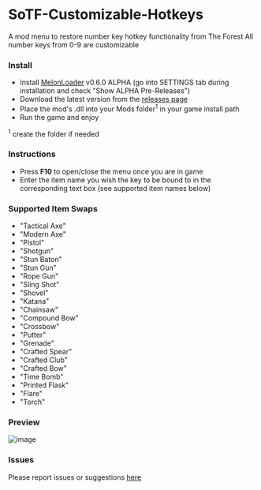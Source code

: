 # SoTF-Customizable-Hotkeys

A mod menu to restore number key hotkey functionality from The Forest
All number keys from 0-9 are customizable

### Install
- Install [MelonLoader](https://melonwiki.xyz/#/?id=automated-installation) v0.6.0 ALPHA (go into SETTINGS tab during installation and check "Show ALPHA Pre-Releases")
- Download the latest version from the [releases page](https://github.com/Treythan/SoTF-Customizable-Hotkeys/releases)
- Place the mod's .dll into your Mods folder<sup>1</sup> in your game install path
- Run the game and enjoy

<sup>1</sup> create the folder if needed

### Instructions
- Press **F10** to open/close the menu once you are in game
- Enter the item name you wish the key to be bound to in the corresponding text box (see supported item names below)

### Supported Item Swaps
- "Tactical Axe"
- "Modern Axe"
- "Pistol"
- "Shotgun"
- "Stun Baton"
- "Stun Gun"
- "Rope Gun"
- "Sling Shot"
- "Shovel"
- "Katana"
- "Chainsaw"
- "Compound Bow"
- "Crossbow"
- "Putter"
- "Grenade"
- "Crafted Spear"
- "Crafted Club"
- "Crafted Bow"
- "Time Bomb"
- "Printed Flask"
- "Flare"
- "Torch"

### Preview
![image](https://user-images.githubusercontent.com/52725821/221442557-c233be0b-1429-48d0-aee4-715a6063dae7.png)

### Issues
Please report issues or suggestions [here](https://github.com/Treythan/SoTF-Customizable-Hotkeys/issues)

